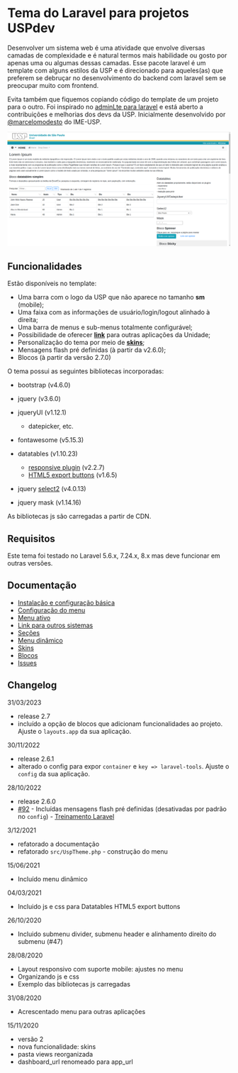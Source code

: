 # Tema do Laravel para projetos USPdev

Desenvolver um sistema web é uma atividade que envolve diversas camadas
de complexidade e é natural termos mais habilidade ou gosto por apenas
uma ou algumas dessas camadas.
Esse pacote laravel é um template com alguns estilos da USP e
é direcionado para aqueles(as) que preferem se debruçar
no desenvolvimento do backend com laravel sem se preocupar muito
com frontend.

Evita também que fiquemos copiando código do template
de um projeto para o outro. Foi inspirado no [adminLte para laravel](https://github.com/jeroennoten/Laravel-AdminLTE)
e está aberto a contribuições e melhorias dos devs da USP.
Inicialmente desenvolvido por [@marcelomodesto](https://github.com/marcelomodesto) do IME-USP.

![theme image](docs/tela-principal.png)

## Funcionalidades

Estão disponíveis no template:

- Uma barra com o logo da USP que não aparece no tamanho **sm** (mobile);
- Uma faixa com as informações de usuário/login/logout alinhado à direita;
- Uma barra de menus e sub-menus totalmente configurável;
- Possibilidade de oferecer [**link**](docs/outros-sistemas.md) para outras aplicações da Unidade;
- Personalização do tema por meio de [**skins**](docs/skins.md);
- Mensagens flash pré definidas (à partir da v2.6.0);
- Blocos (à partir da versão 2.7.0)

O tema possui as seguintes bibliotecas incorporadas:

- bootstrap (v4.6.0)
- jquery (v3.6.0)
- jqueryUI (v1.12.1)
  - datepicker, etc.
- fontawesome (v5.15.3)
- datatables (v1.10.23)
  - [responsive plugin](https://datatables.net/extensions/responsive/) (v2.2.7)
  - [HTML5 export buttons](https://datatables.net/extensions/buttons/examples/html5/simple.html) (v1.6.5)
- jquery [select2](https://github.com/select2/select2) (v4.0.13)

- jquery mask (v1.14.16)

As bibliotecas js são carregadas a partir de CDN.

## Requisitos

Este tema foi testado no Laravel 5.6.x, 7.24.x, 8.x mas deve funcionar em outras versões.


## Documentação

* [Instalação e configuração básica](docs/configuracao.md)
* [Configuração do menu](docs/opcoes-menu.md)
* [Menu ativo](docs/menu-ativo.md)
* [Link para outros sistemas](docs/outros-sistemas.md)
* [Seções](docs/secoes.md)
* [Menu dinâmico](docs/menu-dinamico.md)
* [Skins](docs/skins.md)
* [Blocos](docs/blocos.md)
* [Issues](docs/issues.md)

## Changelog

31/03/2023
- release 2.7
- incluído a opção de blocos que adicionam funcionalidades ao projeto. Ajuste o `layouts.app` da sua aplicação.

30/11/2022
- release 2.6.1
- alterado o config para expor `container` e `key => laravel-tools`. Ajuste o `config` da sua aplicação.

28/10/2022
- release 2.6.0
- [#92](https://github.com/uspdev/laravel-usp-theme/issues/92) - Incluídas mensagens flash pré definidas (desativadas por padrão no `config`) - [Treinamento Laravel](https://uspdev.github.io/laravel#31-mensagens-flash)

3/12/2021

- refatorado a documentação
- refatorado `src/UspTheme.php` - construção do menu

15/06/2021

- Incluído menu dinâmico

04/03/2021

- Incluido js e css para Datatables HTML5 export buttons

26/10/2020

- Incluido submenu divider, submenu header e alinhamento direito do submenu (#47)

28/08/2020

- Layout responsivo com suporte mobile: ajustes no menu
- Organizando js e css
- Exemplo das bibliotecas js carregadas

31/08/2020

- Acrescentado menu para outras aplicações

15/11/2020

- versão 2
- nova funcionalidade: skins
- pasta views reorganizada
- dashboard_url renomeado para app_url
